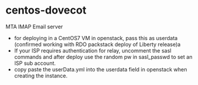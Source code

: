 # centos-dovecot
MTA IMAP Email server

-  for deploying in a CentOS7 VM in openstack, pass this as userdata (confirmed working with RDO packstack deploy of Liberty release)a
  -  If your ISP requires authentication for relay, uncomment the sasl commands and after deploy use the random pw in sasl_passwd to set an ISP sub account.
  -  copy paste the userData.yml into the userdata field in openstack when creating the instance.
